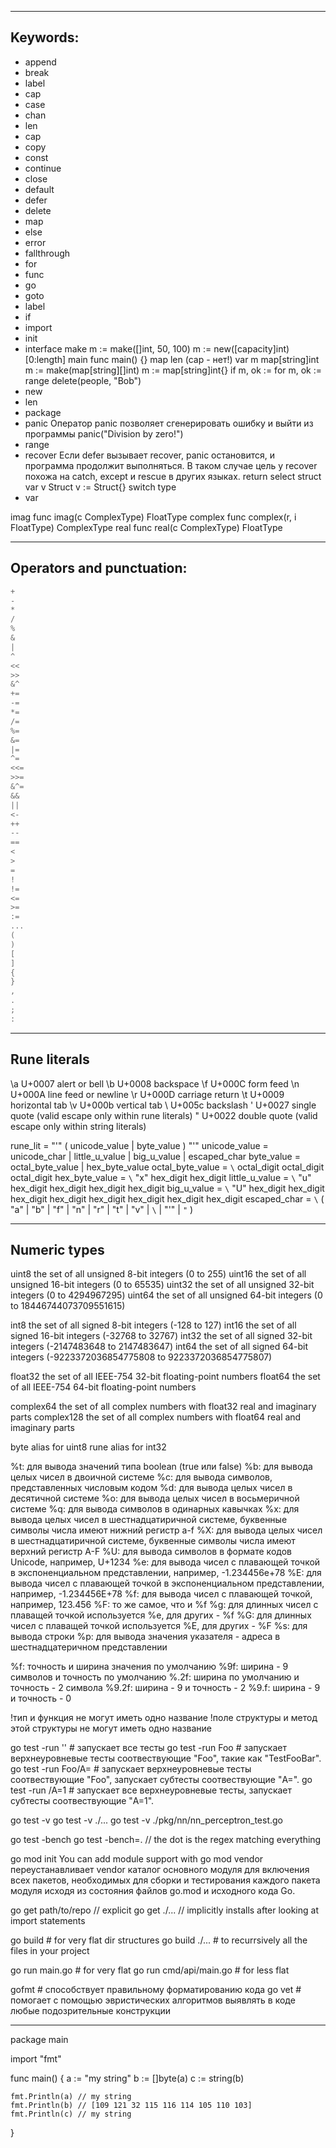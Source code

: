 ----------------------------------------
Keywords:
----------------------------------------
- append
- break
- label
- cap
- case
- chan
- len
- cap
- copy
- const
- continue
- close
- default
- defer
- delete
- map
- else
- error
- fallthrough
- for
- func
- go
- goto
- label
- if
- import
- init
- interface make m := make([]int, 50, 100)    m := new([capacity]int)[0:length]
  main func main() {} map len (cap - нет!)    var m map[string]int m := make(map[string][]int)    m := map[string]int{}
  if m, ok := for m, ok := range delete(people, "Bob")
- new
- len
- package
- panic Оператор panic позволяет сгенерировать ошибку и выйти из программы panic("Division by zero!")
- range
- recover Если defer вызывает recover, panic остановится, и программа продолжит выполняться. В таком случае цель у
  recover похожа на catch, except и rescue в других языках. return select struct var v Struct v := Struct{} switch type
- var

imag func imag(c ComplexType) FloatType complex func complex(r, i FloatType) ComplexType real func real(c ComplexType)
FloatType

----------------------------------------
Operators and punctuation:
----------------------------------------

```go
+
-
*
/
%
&
|
^
<<
>>
&^
+=
-=
*=
/=
%=
&=
|=
^=
<<=
>>= 
&^= 
&& 
||
<-
++
--
==
<
>
=
!
!=
<=
>=
:=
...
(
)
[
]
{
}
,
.
;
:
```
----------------------------------------
Rune literals
----------------------------------------
\a U+0007 alert or bell \b U+0008 backspace \f U+000C form feed \n U+000A line feed or newline \r U+000D carriage return
\t U+0009 horizontal tab \v U+000b vertical tab \\ U+005c backslash \' U+0027 single quote  (valid escape only within
rune literals)
\" U+0022 double quote  (valid escape only within string literals)

rune_lit = "'" ( unicode_value | byte_value ) "'"
unicode_value = unicode_char | little_u_value | big_u_value | escaped_char byte_value = octal_byte_value |
hex_byte_value octal_byte_value = `\` octal_digit octal_digit octal_digit hex_byte_value = `\` "x" hex_digit hex_digit
little_u_value = `\` "u" hex_digit hex_digit hex_digit hex_digit big_u_value = `\` "U" hex_digit hex_digit hex_digit
hex_digit hex_digit hex_digit hex_digit hex_digit escaped_char = `\` ( "a" | "b" | "f" | "n" | "r" | "t" | "v" | `\`
| "'" | `"` )

----------------------------------------
Numeric types
----------------------------------------
uint8 the set of all unsigned 8-bit integers (0 to 255)
uint16 the set of all unsigned 16-bit integers (0 to 65535)
uint32 the set of all unsigned 32-bit integers (0 to 4294967295)
uint64 the set of all unsigned 64-bit integers (0 to 18446744073709551615)

int8 the set of all signed 8-bit integers (-128 to 127)
int16 the set of all signed 16-bit integers (-32768 to 32767)
int32 the set of all signed 32-bit integers (-2147483648 to 2147483647)
int64 the set of all signed 64-bit integers (-9223372036854775808 to 9223372036854775807)

float32 the set of all IEEE-754 32-bit floating-point numbers float64 the set of all IEEE-754 64-bit floating-point
numbers

complex64 the set of all complex numbers with float32 real and imaginary parts complex128 the set of all complex numbers
with float64 real and imaginary parts

byte alias for uint8 rune alias for int32

%t: для вывода значений типа boolean (true или false)
%b: для вывода целых чисел в двоичной системе %c: для вывода символов, представленных числовым кодом %d: для вывода
целых чисел в десятичной системе %o: для вывода целых чисел в восьмеричной системе %q: для вывода символов в одинарных
кавычках %x: для вывода целых чисел в шестнадцатиричной системе, буквенные символы числа имеют нижний регистр a-f %X:
для вывода целых чисел в шестнадцатиричной системе, буквенные символы числа имеют верхний регистр A-F %U: для вывода
символов в формате кодов Unicode, например, U+1234 %e: для вывода чисел с плавающей точкой в экспоненциальном
представлении, например, -1.234456e+78 %E: для вывода чисел с плавающей точкой в экспоненциальном представлении,
например, -1.234456E+78 %f: для вывода чисел с плавающей точкой, например, 123.456 %F: то же самое, что и %f %g: для
длинных чисел с плаващей точкой используется %e, для других - %f %G: для длинных чисел с плаващей точкой используется
%E, для других - %F %s: для вывода строки %p: для вывода значения указателя - адреса в шестнадцатеричном представлении

%f:    точность и ширина значения по умолчанию %9f:   ширина - 9 символов и точность по умолчанию %.2f:  ширина по
умолчанию и точность - 2 символа %9.2f: ширина - 9 и точность - 2 %9.f:  ширина - 9 и точность - 0

!тип и функция не могут иметь одно название
!поле структуры и метод этой структуры не могут иметь одно название

go test -run ''      # запускает все тесты go test -run Foo # запускает верхнеуровневые тесты соотвествующие "Foo",
такие как "TestFooBar". go test -run Foo/A= # запускает верхнеуровневые тесты соотвествующие "Foo", запускает субтесты
соотвествующие "A=". go test -run /A=1 # запускает все верхнеуровневые тесты, запускает субтесты соотвествующие "A=1".

go test -v go test -v ./... go test -v ./pkg/nn/nn_perceptron_test.go

go test -bench go test -bench=. // the dot is the regex matching everything

go mod init You can add module support with go mod vendor переустанавливает vendor каталог основного модуля для
включения всех пакетов, необходимых для сборки и тестирования каждого пакета модуля исходя из состояния файлов go.mod и
исходного кода Go.

go get path/to/repo // explicit go get ./... // implicitly installs after looking at import statements

go build # for very flat dir structures go build ./... # to recurrsively all the files in your project

go run main.go # for very flat go run cmd/api/main.go # for less flat

gofmt # способствует правильному форматированию кода go vet # помогает с помощью эвристических алгоритмов выявлять в
коде любые подозрительные конструкции

----------------------------------------
package main

import "fmt"

func main() { a := "my string"
b := []byte(a)
c := string(b)

    fmt.Println(a) // my string
    fmt.Println(b) // [109 121 32 115 116 114 105 110 103]
    fmt.Println(c) // my string

}




